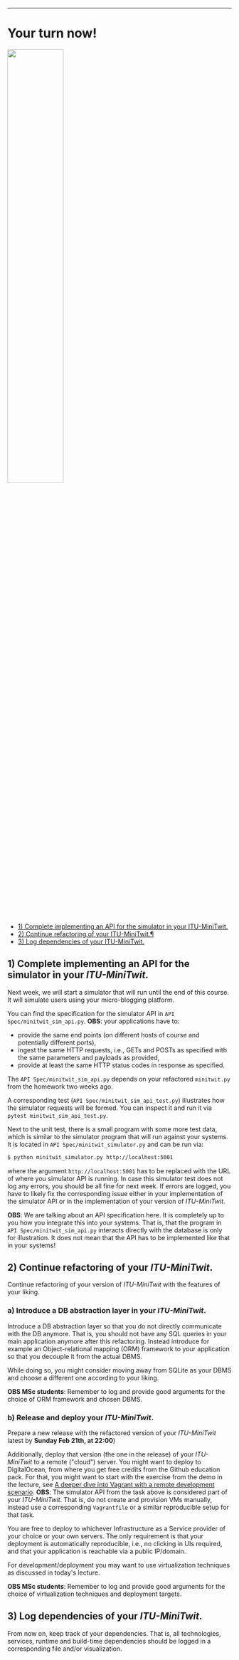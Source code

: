 -----------


# Your turn now!

<img src="https://media.giphy.com/media/13GIgrGdslD9oQ/giphy.gif" width=50%/>

  - [1) Complete implementing an API for the simulator in your ITU-MiniTwit.](#1\)-Complete-implementing-an-API-for-the-simulator-in-your-ITU-MiniTwit.)
  - [2) Continue refactoring of your ITU-MiniTwit.¶](#2\)-Continue-refactoring-of-your-ITU-MiniTwit.)
  - [3) Log dependencies of your ITU-MiniTwit.](#3\)-Log-dependencies-of-your-ITU-MiniTwit.)


## 1) Complete implementing an API for the simulator in your _ITU-MiniTwit_.


Next week, we will start a simulator that will run until the end of this course. It will simulate users using your micro-blogging platform.

You can find the specification for the simulator API in 
`API Spec/minitwit_sim_api.py`. **OBS**: your applications have to:

  - provide the same end points (on different hosts of course and potentially different ports),
  - ingest the same HTTP requests, i.e., GETs and POSTs as specified with the same parameters and payloads as provided,
  - provide at least the same HTTP status codes in response as specified.
  
  
The `API Spec/minitwit_sim_api.py` depends on your refactored `minitwit.py` from the homework two weeks ago.

A corresponding test (`API Spec/minitwit_sim_api_test.py`) illustrates how the simulator requests will be formed. You can inspect it and run it via `pytest minitwit_sim_api_test.py`. 

Next to the unit test, there is a small program with some more test data, which is similar to the simulator program that will run against your systems. It is located in `API Spec/minitwit_simulator.py` and can be run via:

```bash
$ python minitwit_simulator.py http://localhost:5001
```

where the argument `http://localhost:5001` has to be replaced with the URL of where you simulator API is running. In case this simulator test does not log any errors, you should be all fine for next week. If errors are logged, you have to likely fix the corresponding issue either in your implementation of the simulator API or in the implementation of your version of _ITU-MiniTwit_.

**OBS**: We are talking about an API specification here. It is completely up to you how you integrate this into your systems. That is, that the program in `API Spec/minitwit_sim_api.py` interacts directly with the database is only for illustration. It does not mean that the API has to be implemented like that in your systems!


## 2) Continue refactoring of your _ITU-MiniTwit_.

Continue refactoring of your version of _ITU-MiniTwit_ with the features of your liking.

### a) Introduce a DB abstraction layer in your _ITU-MiniTwit_.

Introduce a DB abstraction layer so that you do not directly communicate with the DB anymore. That is, you should not have any SQL queries in your main application anymore after this refactoring. Instead introduce for example an Object-relational mapping (ORM) framework to your application so that you decouple it from the actual DBMS.

While doing so, you might consider moving away from SQLite as your DBMS and choose a different one according to your liking.

**OBS MSc students**: Remember to log and provide good arguments for the choice of ORM framework and chosen DBMS. 

### b) Release and deploy your _ITU-MiniTwit_.

Prepare a new release with the refactored version of your _ITU-MiniTwit_ latest by **Sunday Feb 21th, at 22:00**)

Additionally, deploy that version (the one in the release) of your _ITU-MiniTwit_ to a remote ("cloud") server. You might want to deploy to DigitalOcean, from where you get free credits from the Github education pack. For that, you might want to start with the exercise from the demo in the lecture, see [A deeper dive into Vagrant with a remote development scenario](#A-deeper-dive-into-Vagrant-with-a-remote-development-scenario). **OBS**: The simulator API from the task above is considered part of your _ITU-MiniTwit_.
That is, do not create and provision VMs manually, instead use a corresponding `Vagrantfile` or a similar reproducible setup for that task.

You are free to deploy to whichever Infrastructure as a Service provider of your choice or your own servers. The only requirement is that your deployment is automatically reproducible, i.e., no clicking in UIs required, and that your application is reachable via a public IP/domain.

For development/deployment you may want to use virtualization techniques as discussed in today's lecture.

**OBS MSc students**: Remember to log and provide good arguments for the choice of virtualization techniques and deployment targets.


## 3) Log dependencies of your _ITU-MiniTwit_.

From now on, keep track of your dependencies. That is, all technologies, services, runtime and build-time dependencies should be logged in a corresponding file and/or visualization.
